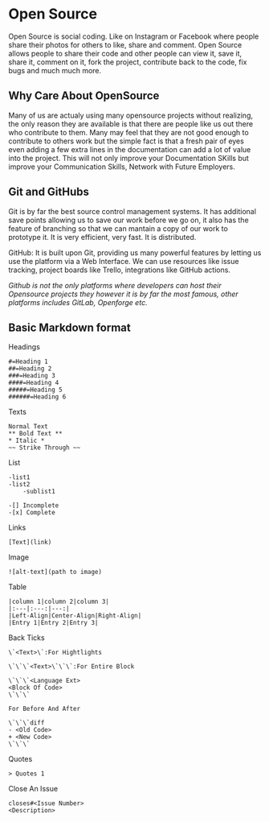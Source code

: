 # Open Source

Open Source is social coding. Like on Instagram or Facebook where people share their photos for others to like, share and comment. Open Source allows people to share their code and other people can view it, save it, share it, comment on it, fork the project, contribute back to the code, fix bugs and much much more. 

## Why Care About OpenSource

Many of us are actualy using many opensource projects without realizing, the only reason they are available is that there are people like us out there who contribute to them. Many may feel that they are not good enough to contribute to others work but the simple fact is that a fresh pair of eyes even adding a few extra lines in the documentation can add a lot of value into the project. This will not only improve your Documentation SKills but improve your Communication Skills, Network with Future Employers.

## Git and GitHubs

Git is by far the best source control management systems. It has additional save points allowing us to save our work before we go on, it also has the feature of branching so that we can mantain a copy of our work to prototype it. It is very efficient, very fast. It is distributed.

GitHub: It is built upon Git, providing us many powerful features by letting us use the platform via a Web Interface. We can use resources like issue tracking, project boards like Trello, integrations like GitHub actions.

*Github is not the only platforms where developers can host their Opensource projects they however it is by far the most famous, other platforms includes GitLab, Openforge etc.*

## Basic Markdown format

Headings

```
#=Heading 1
##=Heading 2
###=Heading 3
####=Heading 4
#####=Heading 5
######=Heading 6
```

Texts

```
Normal Text
** Bold Text **
* Italic *
~~ Strike Through ~~
```

List

```
-list1
-list2
    -sublist1

-[] Incomplete
-[x] Complete
```

Links

```
[Text](link)
```

Image

```
![alt-text](path to image)
```

Table

```
|column 1|column 2|column 3|
|:---|:---:|---:|
|Left-Align|Center-Align|Right-Align|
|Entry 1|Entry 2|Entry 3|
```

Back Ticks

```
\`<Text>\`:For Hightlights

\`\`\`<Text>\`\`\`:For Entire Block

\`\`\`<Language Ext>
<Block Of Code>
\`\`\`

For Before And After

\`\`\`diff
- <Old Code>
+ <New Code>
\`\`\`

```

Quotes

```
> Quotes 1
```

Close An Issue

```
closes#<Issue Number>
<Description>
```
